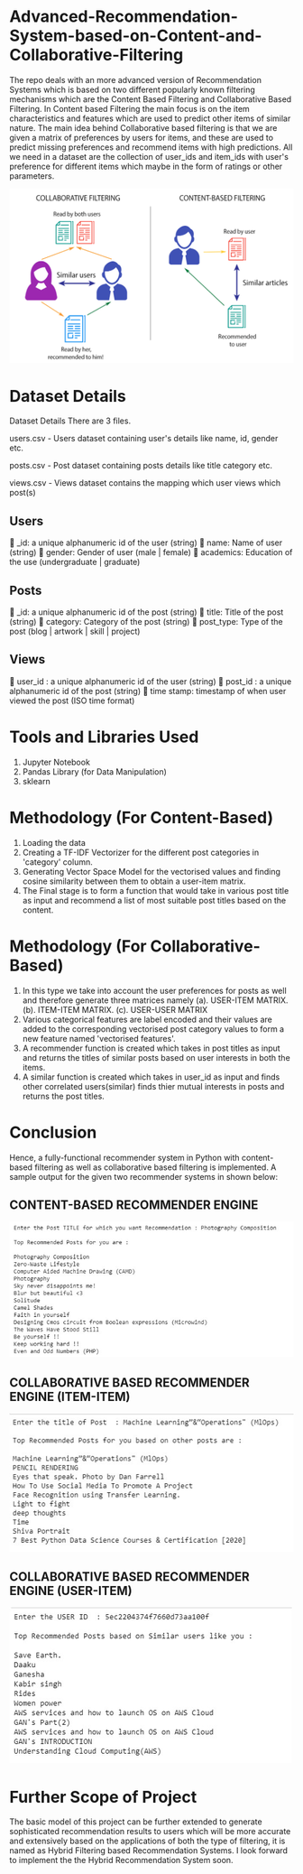 # Advanced-Recommendation-System-based-on-Content-and-Collaborative-Filtering
The repo deals with an more advanced version of Recommendation Systems which is based on two different popularly known filtering mechanisms which are the Content Based Filtering and Collaborative Based Filtering. In Content based Filtering the main focus is on the item characteristics and features which are used to predict other items of similar nature. 
The main idea behind Collaborative based filtering is that we are given a matrix of preferences by users for items, and these are used to predict missing preferences and recommend items with high predictions. All we need in a dataset are the collection of user_ids and item_ids with user's preference for different items which maybe in the form of ratings or other parameters.

![](images/recommender_system.png)

# Dataset Details
Dataset Details
There are 3 files.

users.csv - Users dataset containing user's details like name, id, gender etc.

posts.csv - Post dataset containing posts details like title category etc.

views.csv - Views dataset contains the mapping which user views which post(s)
## Users
 _id: a unique alphanumeric id of the user (string)
 name: Name of user (string)
 gender: Gender of user (male | female)
 academics: Education of the use (undergraduate | graduate)
## Posts
 _id: a unique alphanumeric id of the post (string)
 title: Title of the post (string)
 category: Category of the post (string)
 post_type: Type of the post (blog | artwork | skill | project)
## Views
 user_id : a unique alphanumeric id of the user (string)
 post_id : a unique alphanumeric id of the post (string)
 time stamp: timestamp of when user viewed the post (ISO time format)

# Tools and Libraries Used
1. Jupyter Notebook
2. Pandas Library (for Data Manipulation)
3. sklearn

# Methodology (For Content-Based)
1. Loading the data 
2. Creating a TF-IDF Vectorizer for the different post categories in 'category' column.
3. Generating Vector Space Model for the vectorised values and finding cosine similarity between them to obtain a user-item matrix.
4. The Final stage is to form a function that would take in various post title as input and recommend a list of most suitable post titles based on the content.

# Methodology (For Collaborative-Based)
1. In this type we take into account the user preferences for posts as well and therefore generate three matrices namely
  (a). USER-ITEM MATRIX.
  (b). ITEM-ITEM MATRIX.
  (c). USER-USER MATRIX
2. Various categorical features are label encoded and their values are added to the corresponding vectorised post category values to form a new feature named 'vectorised features'.
3. A recommender function is created which takes in post titles as input and returns the titles of similar posts based on user interests in both the items.
4. A similar function is created which takes in user_id as input and finds other correlated users(similar) finds thier mutual interests in posts and returns the post titles.

# Conclusion
Hence, a fully-functional recommender system in Python with content-based filtering as well as collaborative based filtering is implemented. A sample output for the given two recommender systems in shown below:
## CONTENT-BASED RECOMMENDER ENGINE
![](images/content_based.jpg)
## COLLABORATIVE BASED RECOMMENDER ENGINE (ITEM-ITEM)
![](images/collaborative_item.jpg)
## COLLABORATIVE BASED RECOMMENDER ENGINE (USER-ITEM)
![](images/collaborative_user.jpg)

# Further Scope of Project
The basic model of this project can be further extended to generate sophisticated recommendation results to users which will be more accurate and extensively based on the applications of both the type of filtering, it is named as Hybrid Filtering based Recommendation Systems. I look forward to implement the the Hybrid Recommendation System soon.
